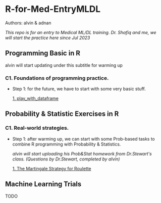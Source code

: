 # R-for-Med-EntryMLDL
Authors: alvin & adnan

_This repo is for an entry to Medical ML/DL training. Dr. Shafiq and me, we will start the practice here since Jul 2023_

## Programming Basic in R
alvin will start updating under this subtitle for warming up
### C1. Foundations of programming practice.
- Step 1: for the future, we have to start with some very basic stuff.

  [1. play_with_dataframe](/Programming_Basic_in_R/play_with_dataframe.Rmd)



## Probability & Statistic Exercises in R
### C1. Real-world strategies.
- Step 1: after warming up, we can start with some Prob-based tasks to combine R programming with Probability & Statistics.

  _alvin will start uploading his Prob&Stat homework from Dr.Stewart's class. (Questions by Dr.Stewart, completed by alvin)_

  [1. The Martingale Strategy for Roulette]()

## Machine Learning Trials
TODO

